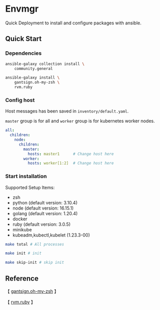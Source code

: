 # Envmgr
Quick Deployment to install and configure packages with ansible.
## Quick Start
### Dependencies

```bash
ansible-galaxy collection install \
    community.general

ansible-galaxy install \
    gantsign.oh-my-zsh \
    rvm.ruby
```
### Config host
Host messages has been saved in `inventory/default.yaml`.

`master` group is for all and `worker` group is for kubernetes worker nodes.
```yaml
all:
  children:
    node:
      children:
        master:
          hosts: master1      # Change host here
        worker:
          hosts: worker[1:2]  # Change host here
```
### Start installation
Supported Setup Items:
- zsh
- python (default version: 3.10.4)
- node   (default version: 16.15.1)
- golang (default version: 1.20.4)
- docker
- ruby   (default version: 3.0.5)
- minikube
- kubeadm,kubectl,kubelet (1.23.3-00) 
```bash
make total # All processes

make init # init

make skip-init # skip init
```

## Reference
【 [gantsign.oh-my-zsh](https://github.com/gantsign/ansible-role-oh-my-zsh) 】

【 [rvm.ruby](https://github.com/rvm/rvm1-ansible) 】
